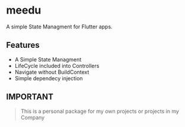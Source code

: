 # meedu
A simple State Managment for Flutter apps.


## Features
* A Simple State Managment
* LifeCycle included into Controllers
* Navigate without BuildContext
* Simple dependecy injection

## IMPORTANT
> This is a personal package for my own projects or projects in my Company
